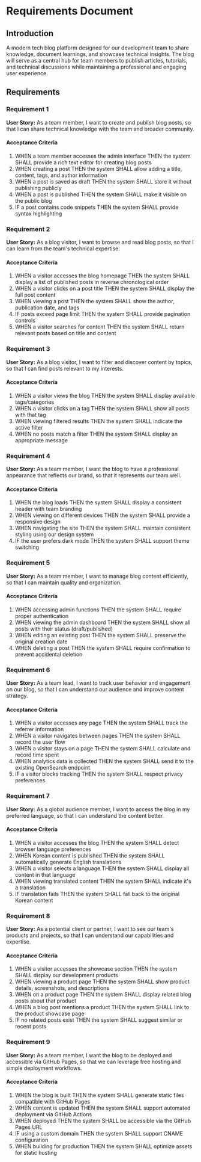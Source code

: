 # Requirements Document

## Introduction

A modern tech blog platform designed for our development team to share knowledge, document learnings, and showcase technical insights. The blog will serve as a central hub for team members to publish articles, tutorials, and technical discussions while maintaining a professional and engaging user experience.

## Requirements

### Requirement 1

**User Story:** As a team member, I want to create and publish blog posts, so that I can share technical knowledge with the team and broader community.

#### Acceptance Criteria

1. WHEN a team member accesses the admin interface THEN the system SHALL provide a rich text editor for creating blog posts
2. WHEN creating a post THEN the system SHALL allow adding a title, content, tags, and author information
3. WHEN a post is saved as draft THEN the system SHALL store it without publishing publicly
4. WHEN a post is published THEN the system SHALL make it visible on the public blog
5. IF a post contains code snippets THEN the system SHALL provide syntax highlighting

### Requirement 2

**User Story:** As a blog visitor, I want to browse and read blog posts, so that I can learn from the team's technical expertise.

#### Acceptance Criteria

1. WHEN a visitor accesses the blog homepage THEN the system SHALL display a list of published posts in reverse chronological order
2. WHEN a visitor clicks on a post title THEN the system SHALL display the full post content
3. WHEN viewing a post THEN the system SHALL show the author, publication date, and tags
4. IF posts exceed page limit THEN the system SHALL provide pagination controls
5. WHEN a visitor searches for content THEN the system SHALL return relevant posts based on title and content

### Requirement 3

**User Story:** As a blog visitor, I want to filter and discover content by topics, so that I can find posts relevant to my interests.

#### Acceptance Criteria

1. WHEN a visitor views the blog THEN the system SHALL display available tags/categories
2. WHEN a visitor clicks on a tag THEN the system SHALL show all posts with that tag
3. WHEN viewing filtered results THEN the system SHALL indicate the active filter
4. WHEN no posts match a filter THEN the system SHALL display an appropriate message

### Requirement 4

**User Story:** As a team member, I want the blog to have a professional appearance that reflects our brand, so that it represents our team well.

#### Acceptance Criteria

1. WHEN the blog loads THEN the system SHALL display a consistent header with team branding
2. WHEN viewing on different devices THEN the system SHALL provide a responsive design
3. WHEN navigating the site THEN the system SHALL maintain consistent styling using our design system
4. IF the user prefers dark mode THEN the system SHALL support theme switching

### Requirement 5

**User Story:** As a team member, I want to manage blog content efficiently, so that I can maintain quality and organization.

#### Acceptance Criteria

1. WHEN accessing admin functions THEN the system SHALL require proper authentication
2. WHEN viewing the admin dashboard THEN the system SHALL show all posts with their status (draft/published)
3. WHEN editing an existing post THEN the system SHALL preserve the original creation date
4. WHEN deleting a post THEN the system SHALL require confirmation to prevent accidental deletion

### Requirement 6

**User Story:** As a team lead, I want to track user behavior and engagement on our blog, so that I can understand our audience and improve content strategy.

#### Acceptance Criteria

1. WHEN a visitor accesses any page THEN the system SHALL track the referrer information
2. WHEN a visitor navigates between pages THEN the system SHALL record the user flow
3. WHEN a visitor stays on a page THEN the system SHALL calculate and record time spent
4. WHEN analytics data is collected THEN the system SHALL send it to the existing OpenSearch endpoint
5. IF a visitor blocks tracking THEN the system SHALL respect privacy preferences

### Requirement 7

**User Story:** As a global audience member, I want to access the blog in my preferred language, so that I can understand the content better.

#### Acceptance Criteria

1. WHEN a visitor accesses the blog THEN the system SHALL detect browser language preferences
2. WHEN Korean content is published THEN the system SHALL automatically generate English translations
3. WHEN a visitor selects a language THEN the system SHALL display all content in that language
4. WHEN viewing translated content THEN the system SHALL indicate it's a translation
5. IF translation fails THEN the system SHALL fall back to the original Korean content

### Requirement 8

**User Story:** As a potential client or partner, I want to see our team's products and projects, so that I can understand our capabilities and expertise.

#### Acceptance Criteria

1. WHEN a visitor accesses the showcase section THEN the system SHALL display our development products
2. WHEN viewing a product page THEN the system SHALL show product details, screenshots, and descriptions
3. WHEN on a product page THEN the system SHALL display related blog posts about that product
4. WHEN a blog post mentions a product THEN the system SHALL link to the product showcase page
5. IF no related posts exist THEN the system SHALL suggest similar or recent posts

### Requirement 9

**User Story:** As a team member, I want the blog to be deployed and accessible via GitHub Pages, so that we can leverage free hosting and simple deployment workflows.

#### Acceptance Criteria

1. WHEN the blog is built THEN the system SHALL generate static files compatible with GitHub Pages
2. WHEN content is updated THEN the system SHALL support automated deployment via GitHub Actions
3. WHEN deployed THEN the system SHALL be accessible via the GitHub Pages URL
4. IF using a custom domain THEN the system SHALL support CNAME configuration
5. WHEN building for production THEN the system SHALL optimize assets for static hosting
